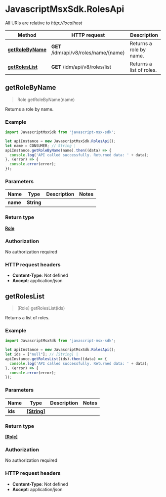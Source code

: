 # JavascriptMsxSdk.RolesApi

All URIs are relative to *http://localhost*

Method | HTTP request | Description
------------- | ------------- | -------------
[**getRoleByName**](RolesApi.md#getRoleByName) | **GET** /idm/api/v8/roles/name/{name} | Returns a role by name.
[**getRolesList**](RolesApi.md#getRolesList) | **GET** /idm/api/v8/roles/list | Returns a list of roles.



## getRoleByName

> Role getRoleByName(name)

Returns a role by name.

### Example

```javascript
import JavascriptMsxSdk from 'javascript-msx-sdk';

let apiInstance = new JavascriptMsxSdk.RolesApi();
let name = CONSUMER; // String | 
apiInstance.getRoleByName(name).then((data) => {
  console.log('API called successfully. Returned data: ' + data);
}, (error) => {
  console.error(error);
});

```

### Parameters


Name | Type | Description  | Notes
------------- | ------------- | ------------- | -------------
 **name** | **String**|  | 

### Return type

[**Role**](Role.md)

### Authorization

No authorization required

### HTTP request headers

- **Content-Type**: Not defined
- **Accept**: application/json


## getRolesList

> [Role] getRolesList(ids)

Returns a list of roles.

### Example

```javascript
import JavascriptMsxSdk from 'javascript-msx-sdk';

let apiInstance = new JavascriptMsxSdk.RolesApi();
let ids = ["null"]; // [String] | 
apiInstance.getRolesList(ids).then((data) => {
  console.log('API called successfully. Returned data: ' + data);
}, (error) => {
  console.error(error);
});

```

### Parameters


Name | Type | Description  | Notes
------------- | ------------- | ------------- | -------------
 **ids** | [**[String]**](String.md)|  | 

### Return type

[**[Role]**](Role.md)

### Authorization

No authorization required

### HTTP request headers

- **Content-Type**: Not defined
- **Accept**: application/json

